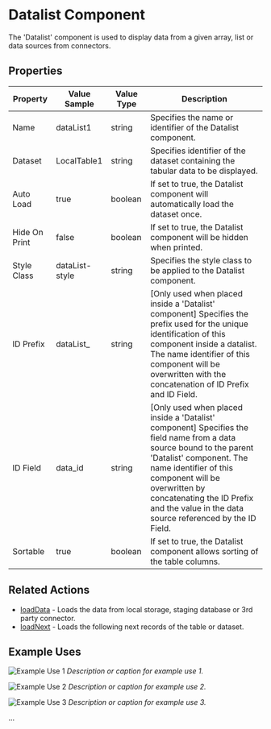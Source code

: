 # Datalist Component

The 'Datalist' component is used to display data from a given array, list or data sources from connectors.

## Properties

| Property      | Value Sample   | Value Type | Description                                                                                                                                                                                                                                                                                        |
| ------------- | -------------- | ---------- | -------------------------------------------------------------------------------------------------------------------------------------------------------------------------------------------------------------------------------------------------------------------------------------------------- |
| Name          | dataList1      | string     | Specifies the name or identifier of the Datalist component.                                                                                                                                                                                                                                        |
| Dataset       | LocalTable1    | string     | Specifies identifier of the dataset containing the tabular data to be displayed.                                                                                                                                                                                                                   |
| Auto Load     | true           | boolean    | If set to true, the Datalist component will automatically load the dataset once.                                                                                                                                                                                                                   |
| Hide On Print | false          | boolean    | If set to true, the Datalist component will be hidden when printed.                                                                                                                                                                                                                                |
| Style Class   | dataList-style | string     | Specifies the style class to be applied to the Datalist component.                                                                                                                                                                                                                                 |
| ID Prefix     | dataList\_     | string     | \[Only used when placed inside a 'Datalist' component] Specifies the prefix used for the unique identification of this component inside a datalist. The name identifier of this component will be overwritten with the concatenation of ID Prefix and ID Field.                                    |
| ID Field      | data\_id       | string     | \[Only used when placed inside a 'Datalist' component] Specifies the field name from a data source bound to the parent 'Datalist' component. The name identifier of this component will be overwritten by concatenating the ID Prefix and the value in the data source referenced by the ID Field. |
| Sortable      | true           | boolean    | If set to true, the Datalist component allows sorting of the table columns.                                                                                                                                                                                                                        |

## Related Actions

* [loadData](../../../document/user-manual/ui-components/general/datalist/link\_to\_loadData/) - Loads the data from local storage, staging database or 3rd party connector.
* [loadNext](../../../document/user-manual/ui-components/general/datalist/link\_to\_loadNext/) - Loads the following next records of the table or dataset.

## Example Uses

![Example Use 1](../../../document/user-manual/ui-components/general/datalist/path/to/screenshot1.png) _Description or caption for example use 1._

![Example Use 2](../../../document/user-manual/ui-components/general/datalist/path/to/screenshot2.png) _Description or caption for example use 2._

![Example Use 3](../../../document/user-manual/ui-components/general/datalist/path/to/screenshot3.png) _Description or caption for example use 3._

...
